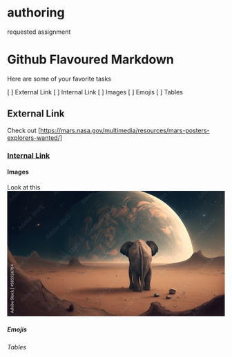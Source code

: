 # authoring
requested assignment

# Github Flavoured Markdown

Here are some of your favorite tasks

[ ] External Link
[ ] Internal Link
[ ] Images
[ ] Emojis
[ ] Tables


## External Link

Check out [https://mars.nasa.gov/multimedia/resources/mars-posters-explorers-wanted/]

### [Internal Link](#internal-link)

#### Images

Look at this ![mars elephants are real](elephant_mars.jpg)

##### Emojis 

###### Tables 
